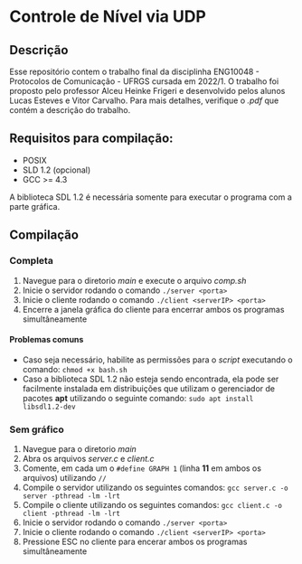 # Controle de Nível via UDP

## Descrição
Esse repositório contem o trabalho final da disciplinha ENG10048 - Protocolos de Comunicação - UFRGS cursada em 2022/1.
O trabalho foi proposto pelo professor Alceu Heinke Frigeri e desenvolvido pelos alunos Lucas Esteves e Vitor Carvalho.
Para mais detalhes, verifique o *.pdf* que contém a descrição do trabalho.

## Requisitos para compilação:

- POSIX
- SLD 1.2 (opcional)
- GCC >= 4.3

A biblioteca SDL 1.2 é necessária somente para executar o programa com a parte gráfica.

## Compilação 

### Completa

1. Navegue para o diretorio *main* e execute  o arquivo *comp.sh*
2. Inicie o servidor rodando o comando `./server <porta>`
3. Inicie o cliente rodando o comando `./client <serverIP> <porta>`
4. Encerre a janela gráfica do cliente para encerrar ambos os programas simultâneamente

#### Problemas comuns 
- Caso seja necessário, habilite as permissões para o *script* executando o comando: `chmod +x bash.sh`
- Caso a biblioteca SDL 1.2 não esteja sendo encontrada, ela pode ser facilmente instalada em distribuições que utilizam o gerenciador de pacotes **apt** utilizando o seguinte comando: `sudo apt install libsdl1.2-dev`

### Sem gráfico
1. Navegue para o diretorio *main*
2. Abra os arquivos *server.c* e *client.c*
3. Comente, em cada um o `#define GRAPH 1` (linha **11** em ambos os arquivos) utilizando `//`
4. Compile o servidor utilizando os seguintes comandos: `gcc server.c -o server -pthread -lm -lrt`
5. Compile o cliente utilizando os seguintes comandos: `gcc client.c -o client -pthread -lm -lrt`
6. Inicie o servidor rodando o comando `./server <porta>`
7. Inicie o cliente rodando o comando `./client <serverIP> <porta>`
8. Pressione ESC no cliente para encerar ambos os programas simultâneamente
